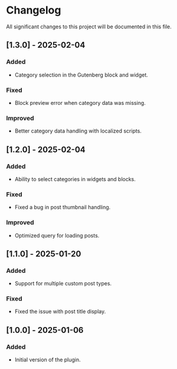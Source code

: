 # Changelog

All significant changes to this project will be documented in this file.

## [1.3.0] - 2025-02-04

### Added

- Category selection in the Gutenberg block and widget.

### Fixed

- Block preview error when category data was missing.

### Improved

- Better category data handling with localized scripts.

## [1.2.0] - 2025-02-04

### Added

- Ability to select categories in widgets and blocks.

### Fixed

- Fixed a bug in post thumbnail handling.

### Improved

- Optimized query for loading posts.

## [1.1.0] - 2025-01-20

### Added

- Support for multiple custom post types.

### Fixed

- Fixed the issue with post title display.

## [1.0.0] - 2025-01-06

### Added

- Initial version of the plugin.
